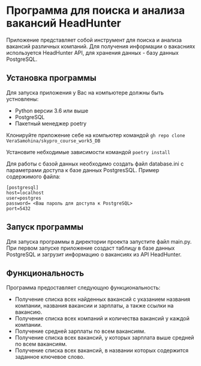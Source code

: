 # Программа для поиска и анализа вакансий HeadHunter
Приложение представляет собой инструмент для поиска и анализа вакансий различных компаний.
Для получения информации о вакасниях используется HeadHunter API, для хранения данных - базу данных PostgreSQL.
## Установка программы
Для запуска приложения у Вас на компьютере должны быть устновлены:
* Python версии 3.6 или выше
* PostgreSQL
* Пакетный менеджер poetry
  
Клонируйте приложение себе на компьютер командой
`gh repo clone VeraSamohina/skypro_course_work5_DB`

Установите небходимые зависимости командой 
`poetry install`

Для работы с базой данных необходимо создать файл database.ini с параметрами доступа к базе данных PostgresSQL.
Пример содержимого файла:
```
[postgresql]
host=localhost
user=postgres
password= <Ваш пароль для доступа к PostgreSQL>
port=5432
```

## Запуск программы
Для запуска программы в директории проекта запустите файл main.py.
При первом запуске приложение создаст таблицу в базе данных PostgreSQL и
загрузит информацию о вакансиях из API HeadHunter.

## Функциональность
Программа предоставляет следующую функциональность:
* Получение списка всех найденных вакансий с указанием названия компании, названия
вакансии и зарплаты, а также ссылки на вакансию.
* Получение списка всех компаний и количества вакансий у каждой компании.
* Получение средней зарплаты по всем вакансиям.
* Получение списка всех вакансий, у которых зарплата выше средней по всем вакансиям.
* Получение списка всех вакансий, в названии которых содержится заданное ключевое слово.
